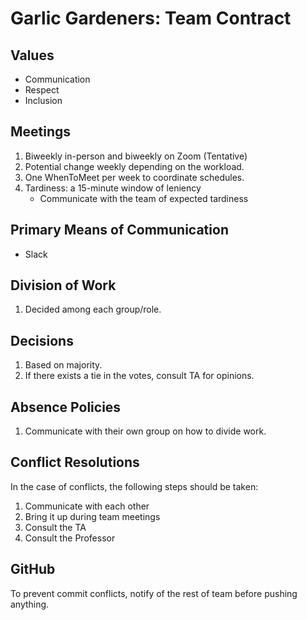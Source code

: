 # Garlic Gardeners: Team Contract

## Values
- Communication
- Respect
- Inclusion

## Meetings 
1. Biweekly in-person and biweekly on Zoom (Tentative)
2. Potential change weekly depending on the workload.
3. One WhenToMeet per week to coordinate schedules.
4. Tardiness: a 15-minute window of leniency
   - Communicate with the team of expected tardiness  

## Primary Means of Communication
- Slack

## Division of Work
1. Decided among each group/role.

## Decisions
1. Based on majority.
2. If there exists a tie in the votes, consult TA for opinions.

## Absence Policies 
1. Communicate with their own group on how to divide work.

## Conflict Resolutions
In the case of conflicts, the following steps should be taken:
1. Communicate with each other
2. Bring it up during team meetings
3. Consult the TA
4. Consult the Professor

## GitHub
To prevent commit conflicts, notify of the rest of team before pushing anything.

